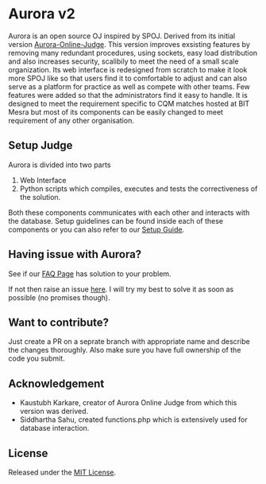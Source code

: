 Aurora v2
=========

Aurora is an open source OJ inspired by SPOJ. Derived from its initial version [Aurora-Online-Judge](https://github.com/kaustubh-karkare/aurora-online-judge). This version improves exsisting features by removing many redundant procedures, using sockets, easy load distribution and also increases security, scalibily to meet the need of a small scale organization.
Its web interface is redesigned from scratch to make it look more SPOJ like so that users find it to comfortable to adjust and can also serve as a platform for practice as well as compete with other teams. Few features were added so that the administrators find it easy to handle.
It is designed to meet the requirement specific to CQM matches hosted at BIT Mesra but most of its components can be easily changed to meet requirement of any other organisation.

Setup Judge
-----------

Aurora is divided into two parts

1. Web Interface
2. Python scripts which compiles, executes and tests the correctiveness of the solution.

Both these components communicates with each other and interacts with the database. 
Setup guidelines can be found inside each of these components or you can also refer to our [Setup Guide](https://github.com/pushkar8723/Aurora/wiki/Setup-Guide).

Having issue with Aurora?
-------------------------

See if our [FAQ Page](https://github.com/pushkar8723/Aurora/wiki/FAQ) has solution to your problem.

If not then raise an issue [here](https://github.com/pushkar8723/Aurora/issues). I will try my best to solve it as soon as possible (no promises though).

Want to contribute?
-------------------

Just create a PR on a seprate branch with appropriate name and describe the changes thoroughly.
Also make sure you have full ownership of the code you submit.

Acknowledgement
---------------

* Kaustubh Karkare, creator of Aurora Online Judge from which this version was derived.
* Siddhartha Sahu, created functions.php which is extensively used for database interaction.

License
-------

Released under the [MIT License](http://opensource.org/licenses/MIT).
